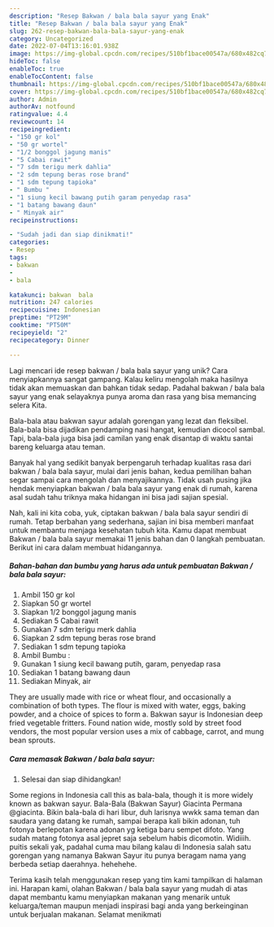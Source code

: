 ```yaml
---
description: "Resep Bakwan / bala bala sayur yang Enak"
title: "Resep Bakwan / bala bala sayur yang Enak"
slug: 262-resep-bakwan-bala-bala-sayur-yang-enak
category: Uncategorized
date: 2022-07-04T13:16:01.938Z
image: https://img-global.cpcdn.com/recipes/510bf1bace00547a/680x482cq70/bakwan-bala-bala-sayur-foto-resep-utama.jpg
hideToc: false
enableToc: true
enableTocContent: false
thumbnail: https://img-global.cpcdn.com/recipes/510bf1bace00547a/680x482cq70/bakwan-bala-bala-sayur-foto-resep-utama.jpg
cover: https://img-global.cpcdn.com/recipes/510bf1bace00547a/680x482cq70/bakwan-bala-bala-sayur-foto-resep-utama.jpg
author: Admin
authorAv: notfound
ratingvalue: 4.4
reviewcount: 14
recipeingredient:
- "150 gr kol"
- "50 gr wortel"
- "1/2 bonggol jagung manis"
- "5 Cabai rawit"
- "7 sdm terigu merk dahlia"
- "2 sdm tepung beras rose brand"
- "1 sdm tepung tapioka"
- " Bumbu "
- "1 siung kecil bawang putih garam penyedap rasa"
- "1 batang bawang daun"
- " Minyak air"
recipeinstructions:

- "Sudah jadi dan siap dinikmati!"
categories:
- Resep
tags:
- bakwan
- 
- bala

katakunci: bakwan  bala 
nutrition: 247 calories
recipecuisine: Indonesian
preptime: "PT29M"
cooktime: "PT50M"
recipeyield: "2"
recipecategory: Dinner

---
```





Lagi mencari ide resep bakwan / bala bala sayur yang unik? Cara menyiapkannya sangat gampang. Kalau keliru mengolah maka hasilnya tidak akan memuaskan dan bahkan tidak sedap. Padahal bakwan / bala bala sayur yang enak selayaknya punya aroma dan rasa yang bisa memancing selera Kita.





Bala-bala atau bakwan sayur adalah gorengan yang lezat dan fleksibel. Bala-bala bisa dijadikan pendamping nasi hangat, kemudian dicocol sambal. Tapi, bala-bala juga bisa jadi camilan yang enak disantap di waktu santai bareng keluarga atau teman.

Banyak hal yang sedikit banyak berpengaruh terhadap kualitas rasa dari bakwan / bala bala sayur, mulai dari jenis bahan, kedua pemilihan bahan segar sampai cara mengolah dan menyajikannya. Tidak usah pusing jika hendak menyiapkan bakwan / bala bala sayur yang enak di rumah, karena asal sudah tahu triknya maka hidangan ini bisa jadi sajian spesial.






Nah, kali ini kita coba, yuk, ciptakan bakwan / bala bala sayur sendiri di rumah. Tetap berbahan yang sederhana, sajian ini bisa memberi manfaat untuk membantu menjaga kesehatan tubuh kita. Kamu dapat membuat Bakwan / bala bala sayur memakai 11 jenis bahan dan 0 langkah pembuatan. Berikut ini cara dalam membuat hidangannya.

<!--inarticleads1-->

##### Bahan-bahan dan bumbu yang harus ada untuk pembuatan Bakwan / bala bala sayur:

1. Ambil 150 gr kol
1. Siapkan 50 gr wortel
1. Siapkan 1/2 bonggol jagung manis
1. Sediakan 5 Cabai rawit
1. Gunakan 7 sdm terigu merk dahlia
1. Siapkan 2 sdm tepung beras rose brand
1. Sediakan 1 sdm tepung tapioka
1. Ambil  Bumbu :
1. Gunakan 1 siung kecil bawang putih, garam, penyedap rasa
1. Sediakan 1 batang bawang daun
1. Sediakan  Minyak, air


They are usually made with rice or wheat flour, and occasionally a combination of both types. The flour is mixed with water, eggs, baking powder, and a choice of spices to form a. Bakwan sayur is Indonesian deep fried vegetable fritters. Found nation wide, mostly sold by street food vendors, the most popular version uses a mix of cabbage, carrot, and mung bean sprouts. 

<!--inarticleads2-->

##### Cara memasak Bakwan / bala bala sayur:


1. Selesai dan siap dihidangkan!

Some regions in Indonesia call this as bala-bala, though it is more widely known as bakwan sayur. Bala-Bala (Bakwan Sayur) Giacinta Permana @giacinta. Bikin bala-bala di hari libur, duh larisnya wwkk sama teman dan saudara yang datang ke rumah, sampai berapa kali bikin adonan, tuh fotonya berlepotan karena adonan yg ketiga baru sempet difoto. Yang sudah matang fotonya asal jepret saja sebelum habis dicomotin. Widiiih. puitis sekali yak, padahal cuma mau bilang kalau di Indonesia salah satu gorengan yang namanya Bakwan Sayur itu punya beragam nama yang berbeda setiap daerahnya. hehehehe. 

Terima kasih telah menggunakan resep yang tim kami tampilkan di halaman ini. Harapan kami, olahan Bakwan / bala bala sayur yang mudah di atas dapat membantu kamu menyiapkan makanan yang menarik untuk keluarga/teman maupun menjadi inspirasi bagi anda yang berkeinginan untuk berjualan makanan. Selamat menikmati
